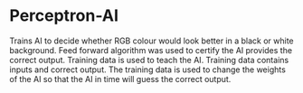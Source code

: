 # Perceptron-AI

Trains AI to decide whether RGB colour would look better in a black or white background. Feed forward algorithm was used to certify the AI provides the correct output. Training data is used to teach the AI. Training data contains inputs and correct output. The training data is used to change the weights of the AI so that the AI in time will guess the correct output.

